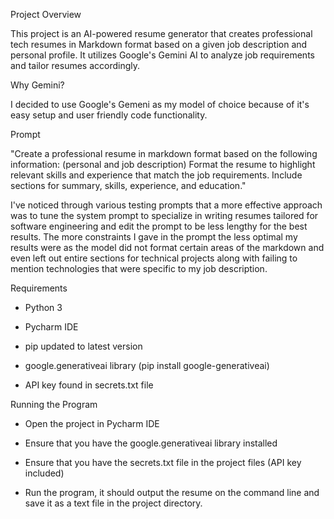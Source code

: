 Project Overview

This project is an AI-powered resume generator that creates professional tech resumes in Markdown format based on a given job description and personal profile. 
It utilizes Google's Gemini AI to analyze job requirements and tailor resumes accordingly.

Why Gemini?

I decided to use Google's Gemeni as my model of choice because of it's
easy setup and user friendly code functionality. 

Prompt

"Create a professional resume in markdown format based on the following information:
(personal and job description)
Format the resume to highlight relevant skills and experience that match the job requirements.
Include sections for summary, skills, experience, and education."

I've noticed through various testing prompts that a more effective approach was to tune the system prompt to specialize 
in writing resumes tailored for software engineering and edit the prompt to be less lengthy for the best results. 
The more constraints I gave in the prompt the less optimal my results were as the model did not format certain areas 
of the markdown and even left out entire sections for technical projects along with failing to mention technologies 
that were specific to my job description.


Requirements

- Python 3

- Pycharm IDE

- pip updated to latest version

- google.generativeai library (pip install google-generativeai)

- API key found in secrets.txt file

Running the Program

- Open the project in Pycharm IDE

- Ensure that you have the google.generativeai library installed

- Ensure that you have the secrets.txt file in the project files (API key included)

- Run the program, it should output the resume on the command line and save it as a text file in the project directory.
